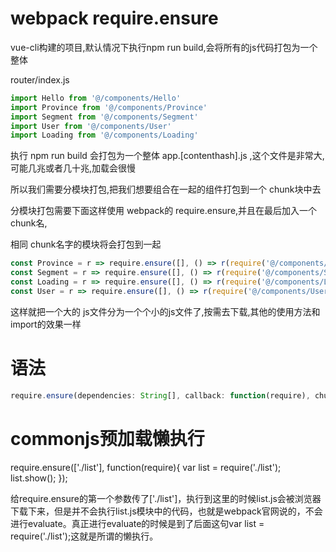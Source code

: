 # webpack  require.ensure

vue-cli构建的项目,默认情况下执行npm run build,会将所有的js代码打包为一个整体

router/index.js
```js
import Hello from '@/components/Hello'
import Province from '@/components/Province'
import Segment from '@/components/Segment'
import User from '@/components/User'
import Loading from '@/components/Loading'
```
执行 npm run build 会打包为一个整体 app.[contenthash].js ,这个文件是非常大,可能几兆或者几十兆,加载会很慢


所以我们需要分模块打包,把我们想要组合在一起的组件打包到一个 chunk块中去

分模块打包需要下面这样使用 webpack的 require.ensure,并且在最后加入一个 chunk名,

相同 chunk名字的模块将会打包到一起

```js
const Province = r => require.ensure([], () => r(require('@/components/Province.vue')), 'chunkname1')
const Segment = r => require.ensure([], () => r(require('@/components/Segment.vue')), 'chunkname1')
const Loading = r => require.ensure([], () => r(require('@/components/Loading.vue')), 'chunkname3')
const User = r => require.ensure([], () => r(require('@/components/User.vue')), 'chunkname3')
```
这样就把一个大的 js文件分为一个个小的js文件了,按需去下载,其他的使用方法和import的效果一样

# 语法
```js
require.ensure(dependencies: String[], callback: function(require), chunkName: String)
```

# commonjs预加载懒执行

require.ensure(['./list'], function(require){
    var list = require('./list');
    list.show();
});

给require.ensure的第一个参数传了['./list']，执行到这里的时候list.js会被浏览器下载下来，但是并不会执行list.js模块中的代码，也就是webpack官网说的，不会进行evaluate。真正进行evaluate的时候是到了后面这句var list = require('./list');这就是所谓的懒执行。

